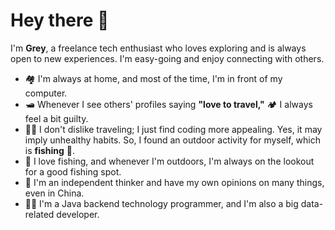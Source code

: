 # Hey there 👋

I'm **Grey**, a freelance tech enthusiast who loves exploring and is always open to new experiences. I'm easy-going and enjoy connecting with others.

- 🏘️ I'm always at home, and most of the time, I'm in front of my computer.
- 🛥️ Whenever I see others' profiles saying **"love to travel,"** 🏕️ I always feel a bit guilty.
- 🧑‍💻 I don't dislike traveling; I just find coding more appealing. Yes, it may imply unhealthy habits. So, I found an outdoor activity for myself, which is **fishing** 🎣.
- 🎣 I love fishing, and whenever I'm outdoors, I'm always on the lookout for a good fishing spot.
- 🧠 I'm an independent thinker and have my own opinions on many things, even in China.
- 👨‍💻 I'm a Java backend technology programmer, and I'm also a big data-related developer.

<!---
Grey6966/Grey6966 is a ✨ special ✨ repository because its `README.md` (this file) appears on your GitHub profile.
You can click the Preview link to take a look at your changes.
--->

